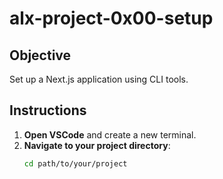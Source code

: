 # alx-project-0x00-setup

## Objective
Set up a Next.js application using CLI tools.

## Instructions

1. **Open VSCode** and create a new terminal.
2. **Navigate to your project directory**:
   ```bash
   cd path/to/your/project